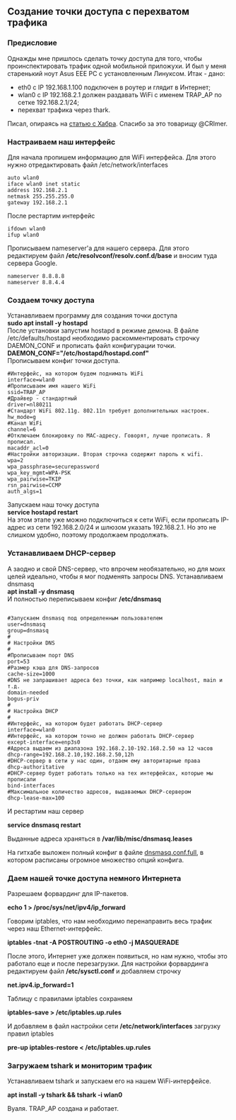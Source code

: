 ## Создание точки доступа с перехватом трафика

### Предисловие
Однажды мне пришлось сделать точку доступа для того, чтобы проинспектировать трафик одной мобильной приложухи. И был у меня старенький ноут Asus EEE PC c установленным Линуксом.
Итак - дано:
* eth0 c IP 192.168.1.100 подключен в роутер и глядит в Интернет;
* wlan0 с IP 192.168.2.1 должен раздавать WiFi с именем TRAP_AP по сетке 192.168.2.1/24;
* перехват трафика черeз thark.  
 
Писал, опираясь на [статью с Хабра](https://habr.com/ru/post/188274/). Спасибо за это товарищу @CRImer.
### Настраиваем наш интерфейс
Для начала пропишем информацию для WiFi интерфейса. Для этого нужно отредактировать файл /etc/network/interfaces
```
auto wlan0
iface wlan0 inet static
address 192.168.2.1
netmask 255.255.255.0
gateway 192.168.2.1
```
После рестартим интерфейс
```
ifdown wlan0
ifup wlan0
```
Прописываем nameserver'а для нашего сервера. Для этого редактируем файл **/etc/resolvconf/resolv.conf.d/base** и вносим туда сервера Google.
```
nameserver 8.8.8.8
nameserver 8.8.4.4
```
### Создаем точку доступа
Устанавливаем программу для создания точки доступа  
**sudo apt install -y hostapd**  
После установки запустим hostapd в режиме демона. В файле /etc/defaults/hostapd необходимо раскомментировать строчку DAEMON_CONF и прописать файл конфигурации точки.  
**DAEMON_CONF="/etc/hostapd/hostapd.conf"**  
Прописываем конфиг точки доступа.  
```
#Интерфейс, на котором будем поднимать WiFi
interface=wlan0
#Прописываем имя нашего WiFi
ssid=TRAP_AP
#Драйвер - стандартный
driver=nl80211
#Стандарт WiFi 802.11g. 802.11n требует дополнительных настроек.
hw_mode=g
#Канал WiFi
channel=6
#Отключаем блокировку по MAC-адресу. Говорят, лучше прописать. Я прописал.
macaddr_acl=0
#Настройки авторизации. Вторая строчка содержит пароль к wifi.
wpa=2
wpa_passphrase=securepassword
wpa_key_mgmt=WPA-PSK
wpa_pairwise=TKIP
rsn_pairwise=CCMP
auth_algs=1
```
Запускаем наш точку доступа  
**service hostapd restart**  
На этом этапе уже можно подключиться к сети WiFi, если прописать IP-адрес из сети 192.168.2.0/24 и шлюзом указать 192.168.2.1. Но это не слишком удобно, поэтому продолжаем продолжать.
### Устанавливаем DHCP-сервер
А заодно и свой DNS-сервер, что впрочем необязательно, но для моих целей идеально, чтобы я мог подменять запросы DNS. Устанавливаем dnsmasq  
**apt install -y dnsmasq**  
И полностью переписываем конфиг **/etc/dnsmasq**  
```

#Запускаем dnsmasq под определенным пользователем
user=dnsmasq
group=dnsmasq
#
# Настройки DNS
#
#Прописываем порт DNS
port=53
#Размер кэша для DNS-запросов
cache-size=1000
#DNS не запрашивает адреса без точки, как например localhost, main и т.д.
domain-needed
bogus-priv
#
# Настройка DHCP
#
#Интерфейс, на котором будет работать DHCP-сервер
interface=wlan0
#Интерфейс, на котором точно не должен работать DHCP-сервер
except-interface=enp3s0 
#Адреса выдаем из диапазона 192.168.2.10-192.168.2.50 на 12 часов
dhcp-range=192.168.2.10,192.168.2.50,12h
#DHCP-сервер в сети у нас один, отдаем ему авторитарные права
dhcp-authoritative
#DHCP-сервер будет работать только на тех интерфейсах, которые мы прописали
bind-interfaces
#Максимальное количество адресов, выдаваемых DHCP-сервером
dhcp-lease-max=100 
```
И рестартим наш сервер

**service dnsmasq restart**

Выданные адреса храняться в **/var/lib/misc/dnsmasq.leases**

На гитхабе выложен полный конфиг в файле [dnsmasq.conf.full](dnsmasq.conf.full), в котором расписаны огромное множество опций конфига.
### Даем нашей точке доступа немного Интернета
Разрешаем форвардинг для IP-пакетов. 

**echo 1 > /proc/sys/net/ipv4/ip_forward**

Говорим iptables, что нам необходимо перенаправить весь трафик через наш Ethernet-интерфейс.

**iptables -tnat -A POSTROUTING -o eth0 -j MASQUERADE**

После этого, Интернет уже должен появиться, но нам нужно, чтобы это работало еще и после перезагрузки.
Для настройки форвардинга редактируем файл **/etc/sysctl.conf** и добавляем строчку

**net.ipv4.ip_forward=1**

Таблицу с правилами iptables сохраняем

**iptables-save > /etc/iptables.up.rules**

И добавляем в файл настройки сети **/etc/network/interfaces** загрузку правил iptables

**pre-up iptables-restore < /etc/iptables.up.rules**

### Загружаем tshark и мониторим трафик

Устанавливаем tshark и запускаем его на нашем WiFi-интерфейсе.

**apt install -y tshark && tshark -i wlan0**


Вуаля. ТRAP_AP создана и работает.



